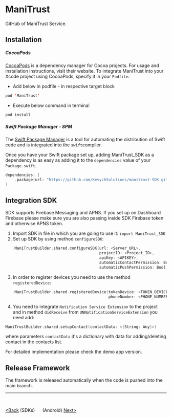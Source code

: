 # ManiTrust
GitHub of ManiTrust Service.

## Installation

##### CocoaPods 

[CocoaPods](https://cocoapods.org/) is a dependency manager for Cocoa projects. For usage and installation instructions, visit their website. To integrate ManiTrust into your Xcode project using CocoaPods, specify it in your `Podfile`:

- Add below in podfile - in respective target block

```swift
pod 'ManiTrust'
```

- Execute below command in terminal

```swift
pod install
```

##### Swift Package Manager - SPM

The [Swift Package Manager](https://swift.org/package-manager/) is a tool for automating the distribution of Swift code and is integrated into the `swift`compiler.

Once you have your Swift package set up, adding ManiTrust_SDK as a dependency is as easy as adding it to the `dependencies` value of your `Package.swift`.

```swift
dependencies: [
    .package(url: "https://github.com/KevychSolutions/manitrust-SDK.git")
]
```

## Integration SDK

SDK supports Firebase Messaging and APNS. If you set up on Dashboard Firebase please make sure you are also passing inside SDK Firebase token and otherwise APNS token.

1. Import SDK in file in which you are going to use it: `import ManiTrust_SDK`
2. Set up SDK by using method `configureSDK`: 

```swift
    ManiTrustBuilder.shared.configureSDK(url: <Server_URL>,
                                         projectID: <Project_ID>,
                                         apiKey: <APIKEY>,
                                         automaticContactPermission: Bool,
                                         automaticPushPermission: Bool)
```

3. In order to register devices you need to use the method `registeredDevice`:

```swift
    ManiTrustBuilder.shared.registeredDevice(tokenDevice: <TOKEN_DEVICE>,
                                             phoneNumber: <PHONE_NUMBER>)
```

4. You need to integrate `Notification Service Extension` to the project and in method `didReceive` from `UNNotificationServiceExtension` you need add:

 ```swift
 ManiTrustBuilder.shared.setupContact(contactData: <[String: Any]>)
 ```
where parameters `contactData` it's a dictionary with data for adding/deleting contact in the contacts list.

For detailed implementation please check the demo app version.

## Release Framework

The framework is released automatically when the code is pushed into the main branch.

<hr />
<br />

[<Back](index) (SDKs)&nbsp;&nbsp;&nbsp;&nbsp;&nbsp;&nbsp;(Android) [Next>](android)
